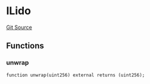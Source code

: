 # ILido
[Git Source](https://github.com/Swivel-Finance/illuminate/blob/ddf95dfbaf2df4d82b6652aff5c2effb5fee45f4/src/interfaces/ILido.sol)


## Functions
### unwrap


```solidity
function unwrap(uint256) external returns (uint256);
```

